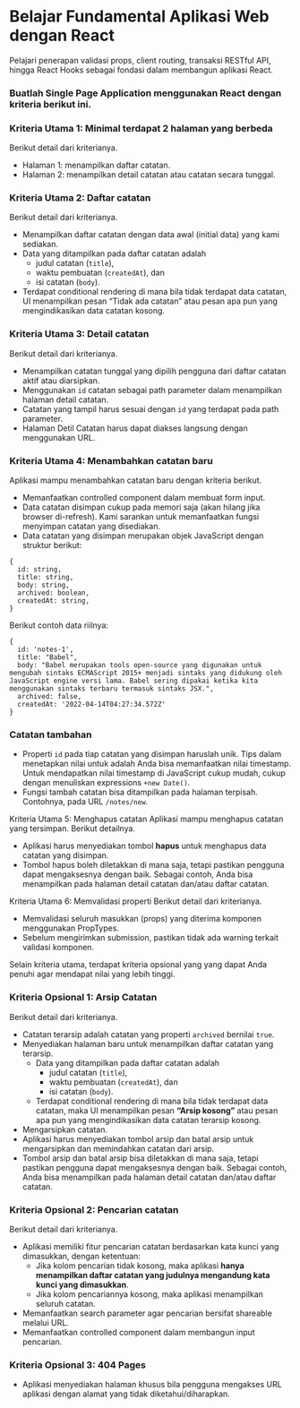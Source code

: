 # Belajar Fundamental Aplikasi Web dengan React
Pelajari penerapan validasi props, client routing, transaksi RESTful API, hingga React Hooks sebagai fondasi dalam membangun aplikasi React.

### Buatlah Single Page Application menggunakan React dengan kriteria berikut ini.

### Kriteria Utama 1: Minimal terdapat 2 halaman yang berbeda
Berikut detail dari kriterianya.
- Halaman 1: menampilkan daftar catatan.
- Halaman 2: menampilkan detail catatan atau catatan secara tunggal.

### Kriteria Utama 2: Daftar catatan
Berikut detail dari kriterianya.
- Menampilkan daftar catatan dengan data awal (initial data) yang kami sediakan.
- Data yang ditampilkan pada daftar catatan adalah
  - judul catatan (```title```),
  - waktu pembuatan (```createdAt```), dan
  - isi catatan (```body```).
- Terdapat conditional rendering di mana bila tidak terdapat data catatan, UI menampilkan pesan “Tidak ada catatan” atau pesan apa pun yang mengindikasikan data catatan kosong.

### Kriteria Utama 3: Detail catatan
Berikut detail dari kriterianya.
- Menampilkan catatan tunggal yang dipilih pengguna dari daftar catatan aktif atau diarsipkan.
- Menggunakan ```id``` catatan sebagai path parameter dalam menampilkan halaman detail catatan.
- Catatan yang tampil harus sesuai dengan ```id``` yang terdapat pada path parameter.
- Halaman Detil Catatan harus dapat diakses langsung dengan menggunakan URL.

### Kriteria Utama 4: Menambahkan catatan baru
Aplikasi mampu menambahkan catatan baru dengan kriteria berikut.
- Memanfaatkan controlled component dalam membuat form input.
- Data catatan disimpan cukup pada memori saja (akan hilang jika browser di-refresh). Kami sarankan untuk memanfaatkan fungsi menyimpan catatan yang disediakan.
- Data catatan yang disimpan merupakan objek JavaScript dengan struktur berikut:
```
{
  id: string,
  title: string,
  body: string,
  archived: boolean, 
  createdAt: string,
}
```
Berikut contoh data riilnya:
```
{
  id: 'notes-1',
  title: "Babel",
  body: "Babel merupakan tools open-source yang digunakan untuk mengubah sintaks ECMAScript 2015+ menjadi sintaks yang didukung oleh JavaScript engine versi lama. Babel sering dipakai ketika kita menggunakan sintaks terbaru termasuk sintaks JSX.",
  archived: false,
  createdAt: '2022-04-14T04:27:34.572Z'
}
```
### Catatan tambahan
- Properti ```id``` pada tiap catatan yang disimpan haruslah unik. Tips dalam menetapkan nilai untuk adalah Anda bisa memanfaatkan nilai timestamp. Untuk mendapatkan nilai timestamp di JavaScript cukup mudah, cukup dengan menuliskan expressions ```+new Date()```.
- Fungsi tambah catatan bisa ditampilkan pada halaman terpisah. Contohnya, pada URL ```/notes/new```.

Kriteria Utama 5: Menghapus catatan
Aplikasi mampu menghapus catatan yang tersimpan. Berikut detailnya.
- Aplikasi harus menyediakan tombol <b>hapus</b> untuk menghapus data catatan yang disimpan.
- Tombol hapus boleh diletakkan di mana saja, tetapi pastikan pengguna dapat mengaksesnya dengan baik. Sebagai contoh, Anda bisa menampilkan pada halaman detail catatan dan/atau daftar catatan.

Kriteria Utama 6: Memvalidasi properti
Berikut detail dari kriterianya.
- Memvalidasi seluruh masukkan (props) yang diterima komponen menggunakan PropTypes.
- Sebelum mengirimkan submission, pastikan tidak ada warning terkait validasi komponen.

Selain kriteria utama, terdapat kriteria opsional yang yang dapat Anda penuhi agar mendapat nilai yang lebih tinggi.

### Kriteria Opsional 1: Arsip Catatan
Berikut detail dari kriterianya.
- Catatan terarsip adalah catatan yang properti ```archived``` bernilai ```true```.
- Menyediakan halaman baru untuk menampilkan daftar catatan yang terarsip.
  - Data yang ditampilkan pada daftar catatan adalah
    - judul catatan (```title```),
    - waktu pembuatan (```createdAt```), dan
    - isi catatan (```body```).
  - Terdapat conditional rendering di mana bila tidak terdapat data catatan, maka UI menampilkan pesan <b>“Arsip kosong”</b> atau pesan apa pun yang mengindikasikan data catatan terarsip kosong.
- Mengarsipkan catatan.
- Aplikasi harus menyediakan tombol arsip dan batal arsip untuk mengarsipkan dan memindahkan catatan dari arsip.
- Tombol arsip dan batal arsip bisa diletakkan di mana saja, tetapi pastikan pengguna dapat mengaksesnya dengan baik. Sebagai contoh, Anda bisa menampilkan pada halaman detail catatan dan/atau daftar catatan.


### Kriteria Opsional 2: Pencarian catatan
Berikut detail dari kriterianya.
- Aplikasi memiliki fitur pencarian catatan berdasarkan kata kunci yang dimasukkan, dengan ketentuan:
  - Jika kolom pencarian tidak kosong, maka aplikasi <b>hanya menampilkan daftar catatan yang judulnya mengandung kata kunci yang dimasukkan</b>.
  - Jika kolom pencariannya kosong, maka aplikasi menampilkan seluruh catatan.
- Memanfaatkan search parameter agar pencarian bersifat shareable melalui URL.
- Memanfaatkan controlled component dalam membangun input pencarian.


### Kriteria Opsional 3: 404 Pages
- Aplikasi menyediakan halaman khusus bila pengguna mengakses URL aplikasi dengan alamat yang tidak diketahui/diharapkan.
